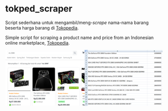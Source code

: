 # tokped_scraper

Script sederhana untuk mengambil/meng-*scrape* nama-nama barang beserta harga barang di [Tokopedia](tokopedia.com). 

Simple script for scraping a product name and price from an Indonesian online marketplace, [Tokopedia](tokopedia.com).

![Alt text](/image.png?raw=true "Optional Title")